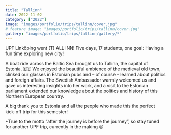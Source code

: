 ```yaml
---
title: "Tallinn"
date: 2022-11-02
category: ["2022"]
image: "images/portfolio/trips/tallinn/cover.jpg"
# feature_image: "images/portfolio/trips/tallinn/cover.jpg"
gallery: "images/portfolio/trips/tallinn/gallery/*"
---
```


UPF Linköping went (T) ALL INN!
Five days, 17 students, one goal: Having a fun time exploring new city!

A boat ride across the Baltic Sea brought us to Tallinn, the capital of Estonia. 🇪🇪
We enjoyed the beautiful ambience of the medieval old town, clinked our glasses in Estonian pubs and – of course – learned about politics and foreign affairs.
The Swedish Ambassador warmly welcomed us and gave us interesting insights into her work, and a visit to the Estonian parliament extended our knowledge about the politics and history of this Northern European country.

A big thank you to Estonia and all the people who made this the perfect kick-off trip for this semester!

*True to the motto “after the journey is before the journey”, so stay tuned for another UPF trip, currently in the making 😉
